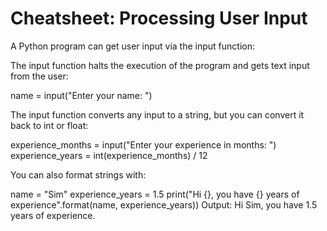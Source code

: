 # Cheatsheet: Processing User Input

A Python program can get user input via the input function:

The input function halts the execution of the program and gets text input from the user:

name = input("Enter your name: ")


The input function converts any input to a string, but you can convert it back to int or float:

experience_months = input("Enter your experience in months: ")
experience_years = int(experience_months) / 12


You can also format strings with:

name = "Sim"
experience_years = 1.5
print("Hi {}, you have {} years of experience".format(name, experience_years))
Output: Hi Sim, you have 1.5 years of experience.
